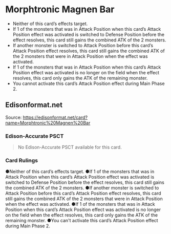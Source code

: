 # Morphtronic Magnen Bar

*   Neither of this card’s effects target.
*   If 1 of the monsters that was in Attack Position when this card’s Attack Position effect was activated is switched to Defense Position before the effect resolves, this card still gains the combined ATK of the 2 monsters.
*   If another monster is switched to Attack Position before this card’s Attack Position effect resolves, this card still gains the combined ATK of the 2 monsters that were in Attack Position when the effect was activated.
*   If 1 of the monsters that was in Attack Position when this card’s Attack Position effect was activated is no longer on the field when the effect resolves, this card only gains the ATK of the remaining monster.
*   You cannot activate this card’s Attack Position effect during Main Phase 2.

## Edisonformat.net

Source: https://edisonformat.net/card?name=Morphtronic%20Magnen%20Bar

### Edison-Accurate PSCT

> No Edison-Accurate PSCT available for this card.

### Card Rulings

●Neither of this card’s effects target.
●If 1 of the monsters that was in Attack Position when this card’s Attack Position effect was activated is switched to Defense Position before the effect resolves, this card still gains the combined ATK of the 2 monsters.
●If another monster is switched to Attack Position before this card’s Attack Position effect resolves, this card still gains the combined ATK of the 2 monsters that were in Attack Position when the effect was activated.
●If 1 of the monsters that was in Attack Position when this card’s Attack Position effect was activated is no longer on the field when the effect resolves, this card only gains the ATK of the remaining monster.
●You can't activate this card’s Attack Position effect during Main Phase 2.
            